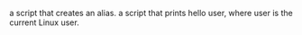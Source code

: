 a script that creates an alias.
a script that prints hello user, where user is the current Linux user.

